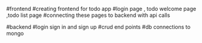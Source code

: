  #frontend
 #creating frontend for todo app 
 #login page , todo welcome page ,todo list page 
 #connecting these pages to backend with api calls 


 #backend
 #login sign in and sign up 
 #crud end points 
 #db connections to mongo
 

